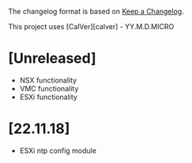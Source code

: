 The changelog format is based on [Keep a Changelog](https://keepachangelog.com/en/1.0.0/).

This project uses [CalVer][calver] - YY.M.D.MICRO

# [Unreleased]

- NSX functionality
- VMC functionality
- ESXi functionality

# [22.11.18]

- ESXi ntp config module
